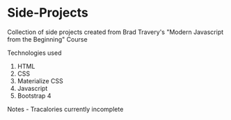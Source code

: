 # Side-Projects
Collection of side projects created from Brad Travery's "Modern Javascript from the Beginning" Course

Technologies used
  1. HTML
  2. CSS
  3. Materialize CSS
  4. Javascript
  5. Bootstrap 4
  
  Notes
    - Tracalories currently incomplete

